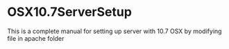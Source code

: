 OSX10.7ServerSetup
==================

This is a complete manual for setting up server with 10.7 OSX by modifying file in apache folder

